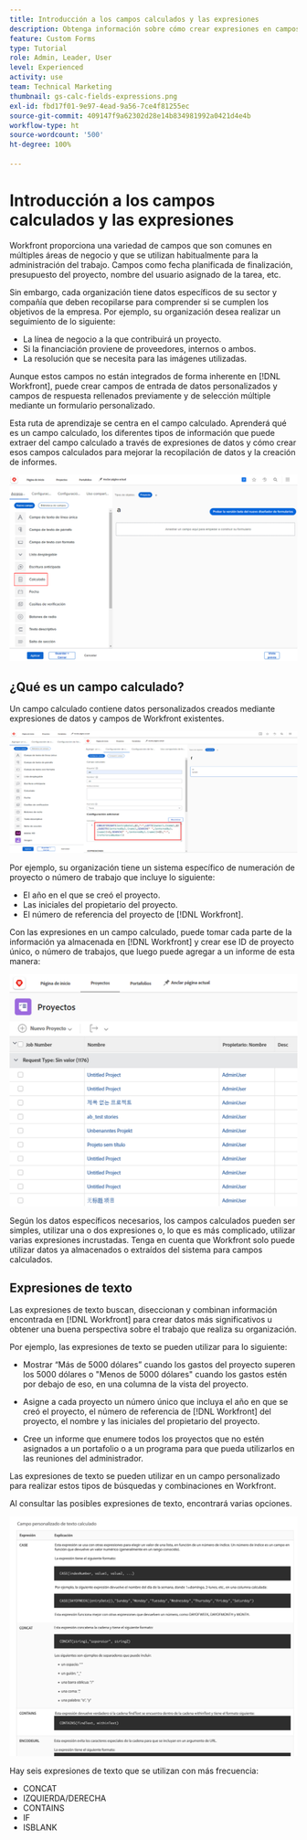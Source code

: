 ```yaml
---
title: Introducción a los campos calculados y las expresiones
description: Obtenga información sobre cómo crear expresiones en campos calculados para recopilar datos personalizados únicos sobre el trabajo que realiza su organización.
feature: Custom Forms
type: Tutorial
role: Admin, Leader, User
level: Experienced
activity: use
team: Technical Marketing
thumbnail: gs-calc-fields-expressions.png
exl-id: fbd17f01-9e97-4ead-9a56-7ce4f81255ec
source-git-commit: 409147f9a62302d28e14b834981992a0421d4e4b
workflow-type: ht
source-wordcount: '500'
ht-degree: 100%

---
```


# Introducción a los campos calculados y las expresiones

<!-- **Note**: The expression examples shown are simple and some may be mitigated by fields already supplied by  . However, the examples are used to illustrate the foundational knowledge needed in order to build expressions in Workfront.-->

Workfront proporciona una variedad de campos que son comunes en múltiples áreas de negocio y que se utilizan habitualmente para la administración del trabajo. Campos como fecha planificada de finalización, presupuesto del proyecto, nombre del usuario asignado de la tarea, etc.

Sin embargo, cada organización tiene datos específicos de su sector y compañía que deben recopilarse para comprender si se cumplen los objetivos de la empresa. Por ejemplo, su organización desea realizar un seguimiento de lo siguiente:

* La línea de negocio a la que contribuirá un proyecto.
* Si la financiación proviene de proveedores, internos o ambos.
* La resolución que se necesita para las imágenes utilizadas.

Aunque estos campos no están integrados de forma inherente en [!DNL Workfront], puede crear campos de entrada de datos personalizados y campos de respuesta rellenados previamente y de selección múltiple mediante un formulario personalizado.

Esta ruta de aprendizaje se centra en el campo calculado. Aprenderá qué es un campo calculado, los diferentes tipos de información que puede extraer del campo calculado a través de expresiones de datos y cómo crear esos campos calculados para mejorar la recopilación de datos y la creación de informes.

![La administración de recursos configura un localizador](assets/GS01.png)

## ¿Qué es un campo calculado?

Un campo calculado contiene datos personalizados creados mediante expresiones de datos y campos de Workfront existentes.

![Equilibrador de carga de trabajo con informe de utilización](assets/GS02.png)

Por ejemplo, su organización tiene un sistema específico de numeración de proyecto o número de trabajo que incluye lo siguiente:

* El año en el que se creó el proyecto.
* Las iniciales del propietario del proyecto.
* El número de referencia del proyecto de [!DNL Workfront].


Con las expresiones en un campo calculado, puede tomar cada parte de la información ya almacenada en [!DNL Workfront] y crear ese ID de proyecto único, o número de trabajos, que luego puede agregar a un informe de esta manera:

![Equilibrador de carga de trabajo con informe de utilización](assets/GS03.png)

Según los datos específicos necesarios, los campos calculados pueden ser simples, utilizar una o dos expresiones o, lo que es más complicado, utilizar varias expresiones incrustadas. Tenga en cuenta que Workfront solo puede utilizar datos ya almacenados o extraídos del sistema para campos calculados.

## Expresiones de texto

Las expresiones de texto buscan, diseccionan y combinan información encontrada en [!DNL Workfront] para crear datos más significativos u obtener una buena perspectiva sobre el trabajo que realiza su organización.

Por ejemplo, las expresiones de texto se pueden utilizar para lo siguiente:

* Mostrar “Más de 5000 dólares” cuando los gastos del proyecto superen los 5000 dólares o &quot;Menos de 5000 dólares&quot; cuando los gastos estén por debajo de eso, en una columna de la vista del proyecto.

* Asigne a cada proyecto un número único que incluya el año en que se creó el proyecto, el número de referencia de [!DNL Workfront] del proyecto, el nombre y las iniciales del propietario del proyecto.

* Cree un informe que enumere todos los proyectos que no estén asignados a un portafolio o a un programa para que pueda utilizarlos en las reuniones del administrador.

Las expresiones de texto se pueden utilizar en un campo personalizado para realizar estos tipos de búsquedas y combinaciones en Workfront.

Al consultar las posibles expresiones de texto, encontrará varias opciones.

![La administración de recursos configura un localizador](assets/TE01.png)

Hay seis expresiones de texto que se utilizan con más frecuencia:

* CONCAT
* IZQUIERDA/DERECHA
* CONTAINS
* IF
* ISBLANK